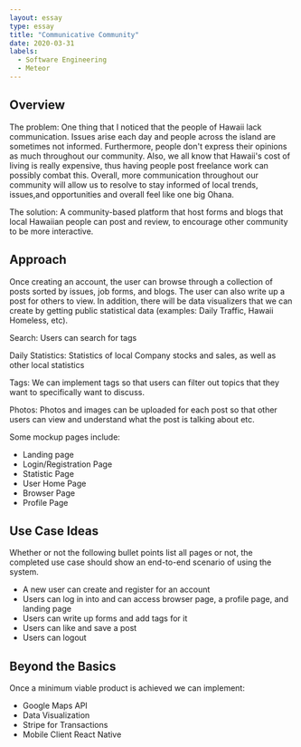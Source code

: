 ```yaml
---
layout: essay
type: essay
title: "Communicative Community"
date: 2020-03-31
labels:
  - Software Engineering
  - Meteor
---
```



## Overview
The problem: One thing that I noticed that the people of Hawaii lack communication. Issues arise each day and people across the island are sometimes
not informed. Furthermore, people don't express their opinions as much throughout our community. Also, we all know that Hawaii's cost of living is really
expensive, thus having people post freelance work can possibly combat this. Overall, more communication throughout our community will allow us to resolve to stay informed of local trends, issues,and opportunities and overall feel like one big Ohana.


The solution: A community-based platform that host forms and blogs that local Hawaiian people can post and review, to encourage other community to be more interactive. 

## Approach
Once creating an account, the user can browse through a collection of posts sorted by issues, job forms, and blogs. The user can also write up a post for others
to view. In addition, there will be data visualizers that we can create by getting public statistical data (examples: Daily Traffic, Hawaii Homeless, etc).

Search: Users can search for tags 

Daily Statistics: Statistics of local Company stocks and sales, as well as other local statistics

Tags: We can implement tags so that users can filter out topics that they want to specifically want to discuss.

Photos: Photos and images can be uploaded for each post so that other users can view and understand what the post is talking about etc.


Some mockup pages include:
- Landing page
- Login/Registration Page
- Statistic Page
- User Home Page
- Browser Page 
- Profile Page


## Use Case Ideas
Whether or not the following bullet points list all pages or not, the completed use case should show an end-to-end scenario of using the system.

- A new user can create and register for an account
- Users can log in into and can access browser page, a profile page, and landing page
- Users can write up forms and add tags for it 
- Users can like and save a post 
- Users can logout 

## Beyond the Basics
Once a minimum viable product is achieved we can implement:
- Google Maps API
- Data Visualization
- Stripe for Transactions
- Mobile Client React Native




